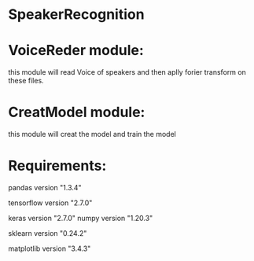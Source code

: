 # SpeakerRecognition

# VoiceReder module:

this module will read Voice of speakers and then aplly forier transform on these files.

# CreatModel module:

this module will creat the model and train the model

# Requirements:

pandas version "1.3.4"

tensorflow version "2.7.0"

keras version "2.7.0"
numpy version "1.20.3"

sklearn version "0.24.2"

matplotlib version "3.4.3"
